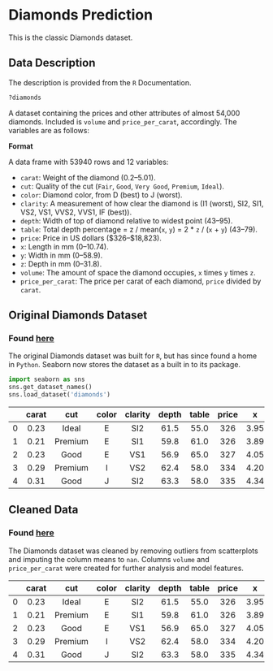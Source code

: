 # Diamonds Prediction

This is the classic Diamonds dataset.

## Data Description 

The description is provided from the `R` Documentation. 

```R
?diamonds
```
A dataset containing the prices and other attributes of almost 54,000 diamonds. Included is `volume` and `price_per_carat`, accordingly. The variables are as follows:

**Format**

A data frame with 53940 rows and 12 variables:

- `carat`: Weight of the diamond (0.2–5.01). 
- `cut`: Quality of the cut (`Fair`, `Good`, `Very Good`, `Premium`, `Ideal`).
- `color`: Diamond color, from D (best) to J (worst).
- `clarity`: A measurement of how clear the diamond is (I1 (worst), SI2, SI1, VS2, VS1, VVS2, VVS1, IF (best)).
- `depth`:	Width of top of diamond relative to widest point (43–95).
- `table`: Total depth percentage = z / mean(`x`, `y`) = 2 * `z` / (`x` + `y`) (43–79).	
- `price`: Price in US dollars (\$326–\$18,823).	
- `x`: Length in mm (0–10.74).
- `y`: Width in mm (0–58.9).
- `z`: Depth in mm (0–31.8).
- `volume`: The amount of space the diamond occupies, `x` times `y` times `z`.
- `price_per_carat`: The price per carat of each diamond, `price` divided by `carat`.

## Original Diamonds Dataset

### Found [here](https://github.com/kyle-w-brown/diamonds-prediction/blob/main/data/diamonds.csv)

The original Diamonds dataset was built for `R`, but has since found a home in `Python`. Seaborn now stores the dataset as a built in to its package. 

```python
import seaborn as sns
sns.get_dataset_names()
sns.load_dataset('diamonds')
```

|   |  carat |    cut	  | color	| clarity	| depth	| table	| price	|  x   |   y	|   z  |
|:-:|:------:|:--------:|:-----:|:-------:|:-----:|:-----:|:-----:|:----:|:----:|:----:|
| 0	|  0.23	 |   Ideal  |   E	  |   SI2 	|  61.5	|  55.0	|  326 	| 3.95 | 3.98 |	2.43 |
| 1	|  0.21	 |  Premium	|   E   |   SI1	  |  59.8	|  61.0	|  326  | 3.89 | 3.84 |	2.31 |
| 2	|  0.23	 |   Good	  |   E	  |   VS1   |  56.9	|  65.0	|  327  | 4.05 | 4.07 |	2.31 |
| 3	|  0.29	 |  Premium	|   I   |   VS2 	|  62.4	|  58.0	|  334  | 4.20 | 4.23 |	2.63 |
| 4	|  0.31	 |   Good	  |   J   |   SI2 	|  63.3	|  58.0	|  335	| 4.34 | 4.35 |	2.75 |


## Cleaned Data

### Found [here](https://github.com/kyle-w-brown/diamonds-prediction/blob/main/data/diamonds_cleaned.csv)

The Diamonds dataset was cleaned by removing outliers from scatterplots and imputing the column means to `nan`. Columns `volume` and `price_per_carat` were created for further analysis and model features. 

|   |  carat |    cut	  | color	| clarity	| depth	| table	| price	|  x   |   y	|   z  | volume | price_per_carat |
|:-:|:------:|:--------:|:-----:|:-------:|:-----:|:-----:|:-----:|:----:|:----:|:----:|:------:|:----------------:|
| 0	|  0.23	 |   Ideal  |   E	  |   SI2 	|  61.5	|  55.0	|  326 	| 3.95 | 3.98 |	2.43 | 38.202 |      1417.39     |
| 1	|  0.21	 |  Premium	|   E   |   SI1	  |  59.8	|  61.0	|  326  | 3.89 | 3.84 |	2.31 | 34.506 |      1552.38     |
| 2	|  0.23	 |   Good	  |   E	  |   VS1   |  56.9	|  65.0	|  327  | 4.05 | 4.07 |	2.31 | 38.077 |      1421.74     |
| 3	|  0.29	 |  Premium	|   I   |   VS2 	|  62.4	|  58.0	|  334  | 4.20 | 4.23 |	2.63 | 46.725 |      1151.72     |
| 4	|  0.31	 |   Good	  |   J   |   SI2 	|  63.3	|  58.0	|  335	| 4.34 | 4.35 |	2.75 | 51.917 |      1080.65     |


